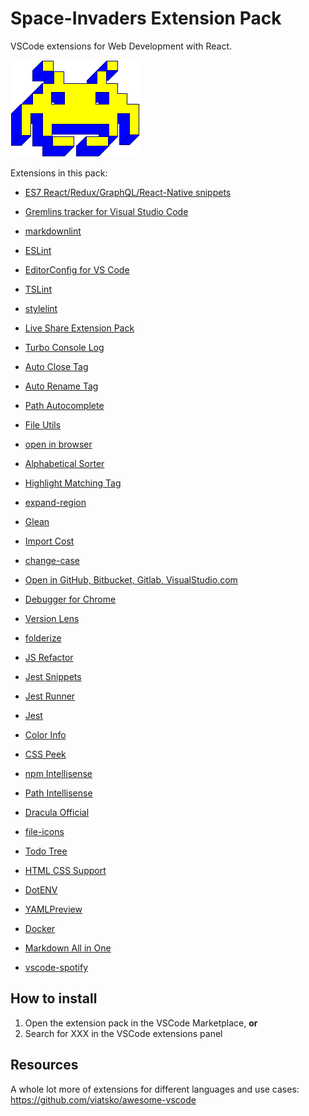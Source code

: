 # Space-Invaders Extension Pack
VSCode extensions for Web Development with React.

![Image of Space Invader's Game](./space_invaders.png)


Extensions in this pack:

- [ES7 React/Redux/GraphQL/React-Native snippets](https://marketplace.visualstudio.com/items?itemName=dsznajder.es7-react-js-snippets)

- [Gremlins tracker for Visual Studio Code](https://marketplace.visualstudio.com/items?itemName=nhoizey.gremlins)

- [markdownlint](https://marketplace.visualstudio.com/items?itemName=DavidAnson.vscode-markdownlint)

- [ESLint](https://marketplace.visualstudio.com/items?itemName=dbaeumer.vscode-eslint)

- [EditorConfig for VS Code](https://marketplace.visualstudio.com/items?itemName=EditorConfig.EditorConfig)

- [TSLint](https://marketplace.visualstudio.com/items?itemName=ms-vscode.vscode-typescript-tslint-plugin)

- [stylelint](https://marketplace.visualstudio.com/items?itemName=stylelint.vscode-stylelint)

- [Live Share Extension Pack](https://marketplace.visualstudio.com/items?itemName=MS-vsliveshare.vsliveshare-pack)

- [Turbo Console Log](https://marketplace.visualstudio.com/items?itemName=ChakrounAnas.turbo-console-log)

- [Auto Close Tag](https://marketplace.visualstudio.com/items?itemName=formulahendry.auto-close-tag)

- [Auto Rename Tag](https://marketplace.visualstudio.com/items?itemName=formulahendry.auto-rename-tag)

- [Path Autocomplete](https://marketplace.visualstudio.com/items?itemName=ionutvmi.path-autocomplete)

- [File Utils](https://marketplace.visualstudio.com/items?itemName=sleistner.vscode-fileutils)

- [open in browser](https://marketplace.visualstudio.com/items?itemName=techer.open-in-browser)

- [Alphabetical Sorter](https://marketplace.visualstudio.com/items?itemName=ue.alphabetical-sorter)

- [Highlight Matching Tag](https://marketplace.visualstudio.com/items?itemName=vincaslt.highlight-matching-tag)

- [expand-region](https://marketplace.visualstudio.com/items?itemName=letrieu.expand-region)

- [Glean](https://marketplace.visualstudio.com/items?itemName=wix.glean)

- [Import Cost](https://marketplace.visualstudio.com/items?itemName=wix.vscode-import-cost)

- [change-case](https://marketplace.visualstudio.com/items?itemName=wmaurer.change-case)

- [Open in GitHub, Bitbucket, Gitlab, VisualStudio.com ](https://marketplace.visualstudio.com/items?itemName=ziyasal.vscode-open-in-github)

- [Debugger for Chrome](https://marketplace.visualstudio.com/items?itemName=msjsdiag.debugger-for-chrome)

- [Version Lens](https://marketplace.visualstudio.com/items?itemName=pflannery.vscode-versionlens)

- [folderize](https://marketplace.visualstudio.com/items?itemName=ee92.folderize)

- [JS Refactor](https://marketplace.visualstudio.com/items?itemName=cmstead.jsrefactor)

- [Jest Snippets](https://marketplace.visualstudio.com/items?itemName=andys8.jest-snippets)

- [Jest Runner](https://marketplace.visualstudio.com/items?itemName=firsttris.vscode-jest-runner)

- [Jest](https://marketplace.visualstudio.com/items?itemName=Orta.vscode-jest)

- [Color Info](https://marketplace.visualstudio.com/items?itemName=bierner.color-info)

- [CSS Peek](https://marketplace.visualstudio.com/items?itemName=pranaygp.vscode-css-peek)

- [npm Intellisense](https://marketplace.visualstudio.com/items?itemName=christian-kohler.npm-intellisense)

- [Path Intellisense](https://marketplace.visualstudio.com/items?itemName=christian-kohler.path-intellisense)

- [Dracula Official](https://marketplace.visualstudio.com/items?itemName=dracula-theme.theme-dracula)

- [file-icons](https://marketplace.visualstudio.com/items?itemName=file-icons.file-icons)

- [Todo Tree](https://marketplace.visualstudio.com/items?itemName=Gruntfuggly.todo-tree)

- [HTML CSS Support](https://marketplace.visualstudio.com/items?itemName=ecmel.vscode-html-css)

- [DotENV](https://marketplace.visualstudio.com/items?itemName=mikestead.dotenv)

- [YAMLPreview](https://marketplace.visualstudio.com/items?itemName=redhat.vscode-yaml)

- [Docker](https://marketplace.visualstudio.com/items?itemName=ms-azuretools.vscode-docker)

- [Markdown All in One](https://marketplace.visualstudio.com/items?itemName=yzhang.markdown-all-in-one)

- [vscode-spotify](https://marketplace.visualstudio.com/items?itemName=shyykoserhiy.vscode-spotify)

## How to install

1. Open the extension pack in the VSCode Marketplace, **or**
2. Search for XXX in the VSCode extensions panel

## Resources

A whole lot more of extensions for different languages and use cases: https://github.com/viatsko/awesome-vscode
